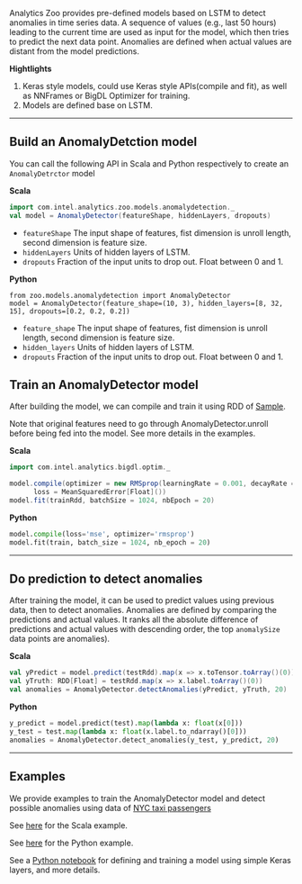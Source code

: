Analytics Zoo provides pre-defined models based on LSTM to detect anomalies in time series data. 
A sequence of values (e.g., last 50 hours) leading to the current time are used as input for the model, which then tries to predict the next data point. Anomalies are defined when actual values are distant from the model predictions.  

**Hightlights**

1. Keras style models, could use Keras style APIs(compile and fit), as well as NNFrames or BigDL Optimizer for training.
2. Models are defined base on LSTM.

---
## **Build an AnomalyDetction model**
You can call the following API in Scala and Python respectively to create an `AnomalyDetrctor` model

**Scala**
```scala
import com.intel.analytics.zoo.models.anomalydetection._
val model = AnomalyDetector(featureShape, hiddenLayers, dropouts)
```

* `featureShape` The input shape of features, fist dimension is unroll length, second dimension is feature size.
* `hiddenLayers` Units of hidden layers of LSTM.
* `dropouts`     Fraction of the input units to drop out. Float between 0 and 1.

**Python**
```
from zoo.models.anomalydetection import AnomalyDetector
model = AnomalyDetector(feature_shape=(10, 3), hidden_layers=[8, 32, 15], dropouts=[0.2, 0.2, 0.2])
```

* `feature_shape` The input shape of features, fist dimension is unroll length, second dimension is feature size.
* `hidden_layers` Units of hidden layers of LSTM.
* `dropouts`     Fraction of the input units to drop out. Float between 0 and 1.

## **Train an AnomalyDetector model**
After building the model, we can compile and train it using RDD of [Sample](https://bigdl-project.github.io/master/#APIGuide/Data/#sample).

Note that original features need to go through AnomalyDetector.unroll before being fed into the model. See more details in the examples.

**Scala**
```scala
import com.intel.analytics.bigdl.optim._

model.compile(optimizer = new RMSprop(learningRate = 0.001, decayRate = 0.9),
      loss = MeanSquaredError[Float]())
model.fit(trainRdd, batchSize = 1024, nbEpoch = 20)
```

**Python**
```python
model.compile(loss='mse', optimizer='rmsprop')
model.fit(train, batch_size = 1024, nb_epoch = 20)
```

---
## **Do prediction to detect anomalies**
After training the model, it can be used to predict values using previous data, then to detect anomalies.
Anomalies are defined by comparing the predictions and actual values. It ranks all the absolute difference of predictions and actual values with descending order, the top `anomalySize` data points are anomalies).

**Scala**
```scala
val yPredict = model.predict(testRdd).map(x => x.toTensor.toArray()(0))
val yTruth: RDD[Float] = testRdd.map(x => x.label.toArray()(0))
val anomalies = AnomalyDetector.detectAnomalies(yPredict, yTruth, 20)
```

**Python**
```python
y_predict = model.predict(test).map(lambda x: float(x[0]))
y_test = test.map(lambda x: float(x.label.to_ndarray()[0]))
anomalies = AnomalyDetector.detect_anomalies(y_test, y_predict, 20)
```

---
## **Examples**
We provide examples to train the AnomalyDetector model and detect possible anomalies using data of [NYC taxi passengers](https://raw.githubusercontent.com/numenta/NAB/master/data/realKnownCause/nyc_taxi.csv)

See [here](https://github.com/intel-analytics/analytics-zoo/tree/master/zoo/src/main/scala/com/intel/analytics/zoo/examples/anomalydetection) for the Scala example.

See [here](https://github.com/intel-analytics/analytics-zoo/tree/master/pyzoo/zoo/examples/anomalydetection) for the Python example.

See a [Python notebook](https://github.com/intel-analytics/analytics-zoo/tree/master/apps/anomaly-detection) for defining and training a model using simple Keras layers, and more details. 